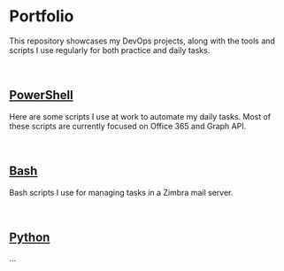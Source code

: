 # Portfolio

This repository showcases my DevOps projects, along with the tools and scripts I use regularly for both practice and daily tasks.

<br/>

## [PowerShell](./powershell-scripts/README.MD)

Here are some scripts I use at work to automate my daily tasks. Most of these scripts are currently focused on Office 365 and Graph API.

<br/>

## [Bash](./bash/README.MD)

Bash scripts I use for managing tasks in a Zimbra mail server.

<br/>

## [Python](./python/README.MD)

...

<br/>

